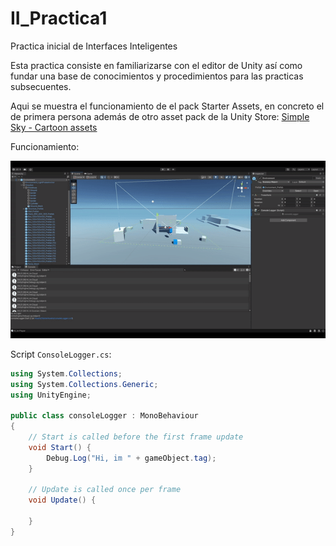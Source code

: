 # II_Practica1

Practica inicial de Interfaces Inteligentes

Esta practica consiste en familiarizarse con el editor de Unity así como fundar una base de conocimientos y procedimientos para las practicas subsecuentes.

Aqui se muestra el funcionamiento de el pack Starter Assets, en concreto el de primera persona además de otro asset pack de la Unity Store: [Simple Sky - Cartoon assets](https://assetstore.unity.com/packages/3d/environments/simple-sky-cartoon-assets-42373)

Funcionamiento:

![run.gif](https://github.com/JowMK/II_Practica1/blob/main/run.gif)

Script `ConsoleLogger.cs`:
```cs
using System.Collections;
using System.Collections.Generic;
using UnityEngine;

public class consoleLogger : MonoBehaviour
{
    // Start is called before the first frame update
    void Start() {
        Debug.Log("Hi, im " + gameObject.tag);
    }

    // Update is called once per frame
    void Update() {
        
    }
}

```
